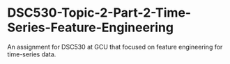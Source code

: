# DSC530-Topic-2-Part-2-Time-Series-Feature-Engineering
 An assignment for DSC530 at GCU that focused on feature engineering for time-series data.
